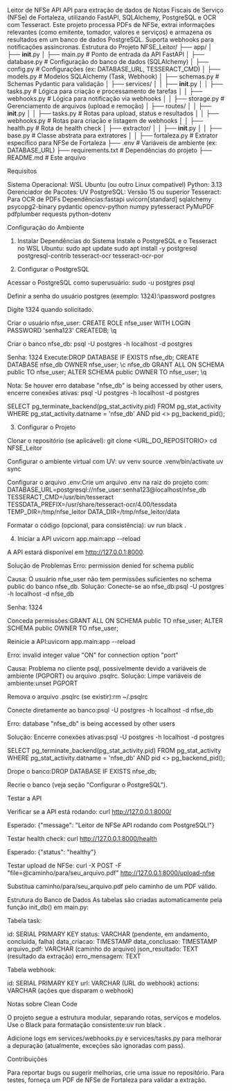 Leitor de NFSe API
API para extração de dados de Notas Fiscais de Serviço (NFSe) de Fortaleza, utilizando FastAPI, SQLAlchemy, PostgreSQL e OCR com Tesseract. Este projeto processa PDFs de NFSe, extrai informações relevantes (como emitente, tomador, valores e serviços) e armazena os resultados em um banco de dados PostgreSQL. Suporta webhooks para notificações assíncronas.
Estrutura do Projeto
NFSE_Leitor/
├── app/
│   ├── __init__.py
│   ├── main.py              # Ponto de entrada da API FastAPI
│   ├── database.py          # Configuração do banco de dados (SQLAlchemy)
│   ├── config.py            # Configurações (ex: DATABASE_URL, TESSERACT_CMD)
│   ├── models.py            # Modelos SQLAlchemy (Task, Webhook)
│   ├── schemas.py           # Schemas Pydantic para validação
│   ├── services/
│   │   ├── __init__.py
│   │   ├── tasks.py         # Lógica para criação e processamento de tarefas
│   │   ├── webhooks.py      # Lógica para notificação via webhooks
│   │   ├── storage.py       # Gerenciamento de arquivos (upload e remoção)
│   ├── routes/
│   │   ├── __init__.py
│   │   ├── tasks.py         # Rotas para upload, status e resultados
│   │   ├── webhooks.py      # Rotas para criação e listagem de webhooks
│   │   ├── health.py        # Rota de health check
│   ├── extractor/
│   │   ├── __init__.py
│   │   ├── base.py          # Classe abstrata para extratores
│   │   ├── fortaleza.py     # Extrator específico para NFSe de Fortaleza
├── .env                     # Variáveis de ambiente (ex: DATABASE_URL)
├── requirements.txt         # Dependências do projeto
├── README.md                # Este arquivo

Requisitos

Sistema Operacional: WSL Ubuntu (ou outro Linux compatível)
Python: 3.13
Gerenciador de Pacotes: UV
PostgreSQL: Versão 15 ou superior
Tesseract: Para OCR de PDFs
Dependências:fastapi
uvicorn[standard]
sqlalchemy
psycopg2-binary
pydantic
opencv-python
numpy
pytesseract
PyMuPDF
pdfplumber
requests
python-dotenv



Configuração do Ambiente
1. Instalar Dependências do Sistema
Instale o PostgreSQL e o Tesseract no WSL Ubuntu:
sudo apt update
sudo apt install -y postgresql postgresql-contrib tesseract-ocr tesseract-ocr-por

2. Configurar o PostgreSQL

Acessar o PostgreSQL como superusuário:
sudo -u postgres psql


Definir a senha do usuário postgres (exemplo: 1324):\password postgres


Digite 1324 quando solicitado.




Criar o usuário nfse_user:
CREATE ROLE nfse_user WITH LOGIN PASSWORD 'senha123' CREATEDB;
\q


Criar o banco nfse_db:
psql -U postgres -h localhost -d postgres


Senha: 1324
Execute:DROP DATABASE IF EXISTS nfse_db;
CREATE DATABASE nfse_db OWNER nfse_user;
\c nfse_db
GRANT ALL ON SCHEMA public TO nfse_user;
ALTER SCHEMA public OWNER TO nfse_user;
\q



Nota: Se houver erro database "nfse_db" is being accessed by other users, encerre conexões ativas:
psql -U postgres -h localhost -d postgres

SELECT pg_terminate_backend(pg_stat_activity.pid)
FROM pg_stat_activity
WHERE pg_stat_activity.datname = 'nfse_db' AND pid <> pg_backend_pid();



3. Configurar o Projeto

Clonar o repositório (se aplicável):
git clone <URL_DO_REPOSITORIO>
cd NFSE_Leitor


Configurar o ambiente virtual com UV:
uv venv
source .venv/bin/activate
uv sync


Configurar o arquivo .env:Crie um arquivo .env na raiz do projeto com:
DATABASE_URL=postgresql://nfse_user:senha123@localhost/nfse_db
TESSERACT_CMD=/usr/bin/tesseract
TESSDATA_PREFIX=/usr/share/tesseract-ocr/4.00/tessdata
TEMP_DIR=/tmp/nfse_leitor
DATA_DIR=/tmp/nfse_leitor/data


Formatar o código (opcional, para consistência):
uv run black .



4. Iniciar a API
uvicorn app.main:app --reload


A API estará disponível em http://127.0.0.1:8000.

Solução de Problemas
Erro: permission denied for schema public

Causa: O usuário nfse_user não tem permissões suficientes no schema public do banco nfse_db.
Solução:
Conecte-se ao nfse_db:psql -U postgres -h localhost -d nfse_db


Senha: 1324


Conceda permissões:GRANT ALL ON SCHEMA public TO nfse_user;
ALTER SCHEMA public OWNER TO nfse_user;


Reinicie a API:uvicorn app.main:app --reload





Erro: invalid integer value "ON" for connection option "port"

Causa: Problema no cliente psql, possivelmente devido a variáveis de ambiente (PGPORT) ou arquivo .psqlrc.
Solução:
Limpe variáveis de ambiente:unset PGPORT


Remova o arquivo .psqlrc (se existir):rm ~/.psqlrc


Conecte diretamente ao banco:psql -U postgres -h localhost -d nfse_db





Erro: database "nfse_db" is being accessed by other users

Solução:
Encerre conexões ativas:psql -U postgres -h localhost -d postgres

SELECT pg_terminate_backend(pg_stat_activity.pid)
FROM pg_stat_activity
WHERE pg_stat_activity.datname = 'nfse_db' AND pid <> pg_backend_pid();


Drope o banco:DROP DATABASE IF EXISTS nfse_db;


Recrie o banco (veja seção "Configurar o PostgreSQL").



Testar a API

Verificar se a API está rodando:
curl http://127.0.0.1:8000/


Esperado: {"message": "Leitor de NFSe API rodando com PostgreSQL!"}


Testar health check:
curl http://127.0.0.1:8000/health


Esperado: {"status": "healthy"}


Testar upload de NFSe:
curl -X POST -F "file=@caminho/para/seu_arquivo.pdf" http://127.0.0.1:8000/upload-nfse


Substitua caminho/para/seu_arquivo.pdf pelo caminho de um PDF válido.



Estrutura do Banco de Dados
As tabelas são criadas automaticamente pela função init_db() em main.py:

Tabela task:

id: SERIAL PRIMARY KEY
status: VARCHAR (pendente, em andamento, concluída, falha)
data_criacao: TIMESTAMP
data_conclusao: TIMESTAMP
arquivo_pdf: VARCHAR (caminho do arquivo)
json_resultado: TEXT (resultado da extração)
erro_mensagem: TEXT


Tabela webhook:

id: SERIAL PRIMARY KEY
url: VARCHAR (URL do webhook)
actions: VARCHAR (ações que disparam o webhook)



Notas sobre Clean Code

O projeto segue a estrutura modular, separando rotas, serviços e modelos.
Use o Black para formatação consistente:uv run black .


Adicione logs em services/webhooks.py e services/tasks.py para melhorar a depuração (atualmente, exceções são ignoradas com pass).

Contribuições

Para reportar bugs ou sugerir melhorias, crie uma issue no repositório.
Para testes, forneça um PDF de NFSe de Fortaleza para validar a extração.

